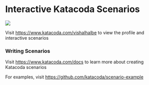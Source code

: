 # Interactive Katacoda Scenarios

[![](http://shields.katacoda.com/katacoda/vishalhalbe/count.svg)](https://www.katacoda.com/vishalhalbe "Get your profile on Katacoda.com")

Visit https://www.katacoda.com/vishalhalbe to view the profile and interactive scenarios

### Writing Scenarios
Visit https://www.katacoda.com/docs to learn more about creating Katacoda scenarios

For examples, visit https://github.com/katacoda/scenario-example
